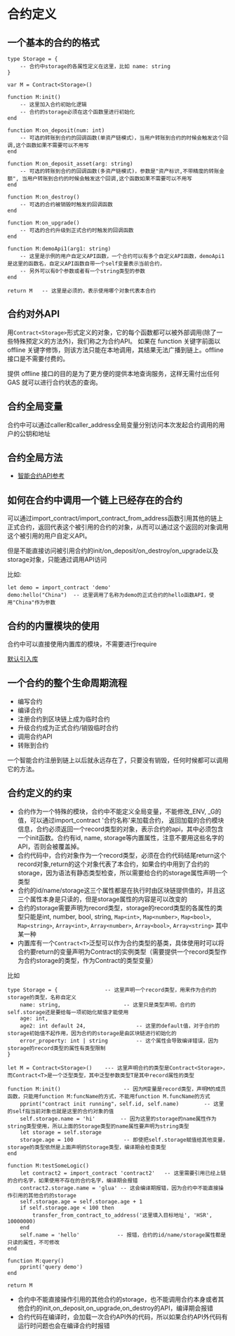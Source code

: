 # 合约定义

## 一个基本的合约的格式



    type Storage = {
        -- 合约中storage的各属性定义在这里，比如 name: string
    }

    var M = Contract<Storage>()

    function M:init()
        -- 这里加入合约初始化逻辑
        -- 合约的storage必须在这个函数里进行初始化
    end

    function M:on_deposit(num: int)
        -- 可选的转账到合约的回调函数(单资产链模式），当用户转账到合约的时候会触发这个回调,这个函数如果不需要可以不用写
    end

    function M:on_deposit_asset(arg: string)
        -- 可选的转账到合约的回调函数(多资产链模式)，参数是"资产标识,不带精度的转账金额", 当用户转账到合约的时候会触发这个回调,这个函数如果不需要可以不用写
    end

    function M:on_destroy()
        -- 可选的合约被销毁时触发的回调函数
    end

    function M:on_upgrade()
        -- 可选的合约升级到正式合约时触发的回调函数
    end

    function M:demoApi1(arg1: string)
        -- 这里是示例的用户自定义API函数，一个合约可以有多个自定义API函数，demoApi1是这里的函数名，自定义API函数自带一个self变量表示当前合约，
        -- 另外可以有0个参数或者有一个string类型的参数
    end

    return M   -- 这里是必须的，表示使用哪个对象代表本合约


## 合约对外API

用`Contract<Storage>`形式定义的对象，它的每个函数都可以被外部调用(除了一些特殊预定义的方法外)，我们称之为合约API。
如果在 function 关键字前面以 offline 关键字修饰，则该方法只能在本地调用，其结果无法广播到链上。offline 接口是不需要付费的。

提供 offline 接口的目的是为了更方便的提供本地查询服务，这样无需付出任何 GAS 就可以进行合约状态的查询。


## 合约全局变量

合约中可以通过caller和caller_address全局变量分别访问本次发起合约调用的用户的公钥和地址


## 合约全局方法

* [智能合约API参考](/zh/dev/glua/language-syntax/contract-api-reference)


## 如何在合约中调用一个链上已经存在的合约

可以通过import_contract/import_contract_from_address函数引用其他的链上正式合约，返回代表这个被引用的合约的对象，从而可以通过这个返回的对象调用这个被引用的用户自定义API。

但是不能直接访问被引用合约的init/on_deposit/on_destroy/on_upgrade以及storage对象，只能通过调用API访问


比如:


    let demo = import_contract 'demo'
    demo:hello("China")  -- 这里调用了名称为demo的正式合约的hello函数API，使用"China"作为参数


## 合约的内置模块的使用

合约中可以直接使用内置库的模块，不需要进行require

[默认引入库](/zh/dev/glua/language-syntax/auto-import-libs)


## 一个合约的整个生命周期流程

* 编写合约
* 编译合约
* 注册合约到区块链上成为临时合约
* 升级合约成为正式合约/销毁临时合约
* 调用合约API
* 转账到合约

一个智能合约注册到链上以后就永远存在了，只要没有销毁，任何时候都可以调用它的方法。

## 合约定义的约束

* 合约作为一个特殊的模块，合约中不能定义全局变量，不能修改_ENV, _G的值，可以通过import_contract '合约名称'来加载合约，
  返回加载的合约模块信息，合约必须返回一个record类型的对象，表示合约的api，其中必须包含一个init函数。合约有id, name, storage等内置属性，注意不要用这些名字的API，否则会被覆盖掉。
* 合约代码中，合约对象作为一个record类型，必须在合约代码结尾return这个record对象,return的这个对象代表了本合约，如果合约中用到了合约的storage，因为语法有静态类型检查，所以需要给合约的storage属性声明一个类型
* 合约的id/name/storage这三个属性都是在执行时由区块链提供值的，并且这三个属性本身是只读的，但是storage属性的内容是可以改变的
* 合约的storage需要声明为record类型，storage的record类型的各属性的类型只能是int, number, bool, string, `Map<int>`, `Map<number>`, `Map<bool>`, `Map<string>`, `Array<int>`, `Array<number>`, `Array<bool>`, `Array<string>` 其中某一种
* 内置库有一个`Contract<T>`泛型可以作为合约类型的基类，具体使用时可以将合约要return的变量声明为Contract的实例类型（需要提供一个record类型作为合约storage的类型，作为Contract的类型变量）

比如


    type Storage = {               -- 这里声明一个record类型，用来作为合约的storage的类型，名称自定义
        name: string,                    -- 这里只是类型声明，合约的self.storage还是要给每一项初始化赋值才能使用
        age: int,
        age2: int default 24,                -- 这里的default值，对于合约的storage初始值不起作用，因为合约的storage是由区块链进行初始化的
        error_property: int | string         -- 这个属性会导致编译错误，因为storage的record类型的属性有类型限制
    }
    
    let M = Contract<Storage>()    --- 这里声明合约的类型是Contract<Storage>，而Contract<T>是一个泛型类型，其中泛型参数类型T是其中record属性的类型
    
    function M:init()                    -- 因为M变量是record类型，声明M的成员函数，只能用function M:funcName的方式，不能用function M.funcName的方式
        pprint("contract init running"，self.id, self.name)        -- 这里的self指当前对象也就是这里的合约对象的值
        self.storage.name = 'hi'        -- 因为这里的storage的name属性作为string类型使用，所以上面的Storage类型的name属性要声明为string类型
        let storage = self.storage
        storage.age = 100                -- 即使把self.storage赋值给其他变量，storage的类型依然是上面声明的Storage类型，编译期会检查类型
    end

    function M:testSomeLogic()
        let contract2 = import_contract 'contract2'   -- 这里需要引用已经上链的合约名字，如果使用不存在的合约名字，编译期会报错
        contract2.storage.name = 'glua' -- 这会编译期报错，因为合约中不能直接操作引用的其他合约的storage
        self.storage.age = self.storage.age + 1
        if self.storage.age < 100 then
            transfer_from_contract_to_address('这里填入目标地址', 'HSR', 10000000)
        end
        self.name = 'hello'            -- 报错，合约的id/name/storage属性都是只读的属性，不可修改
    end

    function M:query()
        pprint('query demo')
    end

    return M

* 合约中不能直接操作引用的其他合约的storage，也不能调用合约本身或者其他合约的init,on_deposit,on_upgrade,on_destroy的API，编译期会报错
* 合约代码在编译时，会加载一次合约API外的代码，所以如果合约API外代码有运行时问题也会在编译合约时报错
